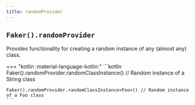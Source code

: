 ```yaml
---
title: randomProvider
---
```


## `Faker().randomProvider`

Provides functionality for creating a random instance of any (almost any) class.

=== "kotlin :material-language-kotlin:"
    ```kotlin
    Faker().randomProvider.randomClassInstance<String>() // Random instance of a String class

    Faker().randomProvider.randomClassInstance<Foo>() // Random instance of a Foo class
    ```
